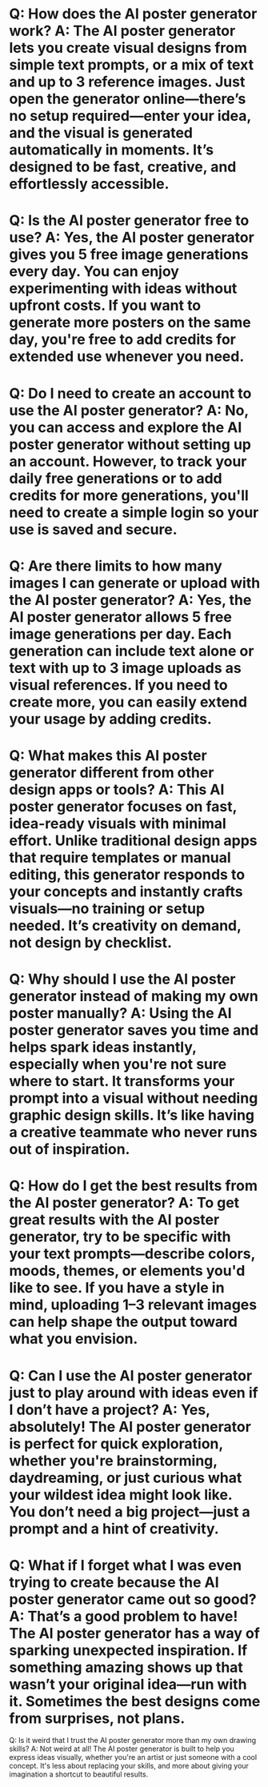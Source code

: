 Q:
How does the AI poster generator work?
A:
The AI poster generator lets you create visual designs from simple text prompts, or a mix of text and up to 3 reference images. Just open the generator online—there’s no setup required—enter your idea, and the visual is generated automatically in moments. It’s designed to be fast, creative, and effortlessly accessible.
===
Q:
Is the AI poster generator free to use?
A:
Yes, the AI poster generator gives you 5 free image generations every day. You can enjoy experimenting with ideas without upfront costs. If you want to generate more posters on the same day, you're free to add credits for extended use whenever you need.
===
Q:
Do I need to create an account to use the AI poster generator?
A:
No, you can access and explore the AI poster generator without setting up an account. However, to track your daily free generations or to add credits for more generations, you'll need to create a simple login so your use is saved and secure.
===
Q:
Are there limits to how many images I can generate or upload with the AI poster generator?
A:
Yes, the AI poster generator allows 5 free image generations per day. Each generation can include text alone or text with up to 3 image uploads as visual references. If you need to create more, you can easily extend your usage by adding credits.
===
Q:
What makes this AI poster generator different from other design apps or tools?
A:
This AI poster generator focuses on fast, idea-ready visuals with minimal effort. Unlike traditional design apps that require templates or manual editing, this generator responds to your concepts and instantly crafts visuals—no training or setup needed. It’s creativity on demand, not design by checklist.
===
Q:
Why should I use the AI poster generator instead of making my own poster manually?
A:
Using the AI poster generator saves you time and helps spark ideas instantly, especially when you're not sure where to start. It transforms your prompt into a visual without needing graphic design skills. It’s like having a creative teammate who never runs out of inspiration.
===
Q:
How do I get the best results from the AI poster generator?
A:
To get great results with the AI poster generator, try to be specific with your text prompts—describe colors, moods, themes, or elements you'd like to see. If you have a style in mind, uploading 1–3 relevant images can help shape the output toward what you envision.
===
Q:
Can I use the AI poster generator just to play around with ideas even if I don’t have a project?
A:
Yes, absolutely! The AI poster generator is perfect for quick exploration, whether you're brainstorming, daydreaming, or just curious what your wildest idea might look like. You don’t need a big project—just a prompt and a hint of creativity.
===
Q:
What if I forget what I was even trying to create because the AI poster generator came out so good?
A:
That’s a good problem to have! The AI poster generator has a way of sparking unexpected inspiration. If something amazing shows up that wasn’t your original idea—run with it. Sometimes the best designs come from surprises, not plans.
===
Q:
Is it weird that I trust the AI poster generator more than my own drawing skills?
A:
Not weird at all! The AI poster generator is built to help you express ideas visually, whether you're an artist or just someone with a cool concept. It's less about replacing your skills, and more about giving your imagination a shortcut to beautiful results.